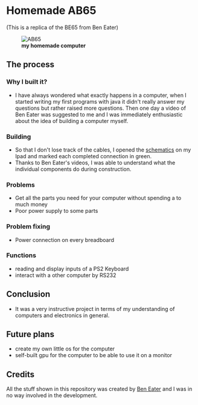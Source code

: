 # Homemade AB65

(This is a replica of the BE65 from Ben Eater)

<figure>
    <img src=""
         alt="AB65">
    <figcaption><b>my homemade computer</b></figcaption>
</figure>

## The process

### Why I built it?

- I have always wondered what exactly happens in a computer, when I started writing my first programs with java it didn't really answer my questions but rather raised more questions. Then one day a video of Ben Eater was suggested to me and I was immediately enthusiastic about the idea of building a computer myself.

### Building

- So that I don't lose track of the cables, I opened the [schematics](https://eater.net/schematics/6502-serial.png) on my Ipad and marked each completed connection in green. 
- Thanks to Ben Eater's videos, I was able to understand what the individual components do during construction.

### Problems

- Get all the parts you need for your computer without spending a to much money
- Poor power supply to some parts

### Problem fixing 

- Power connection on every breadboard

### Functions

- reading and display inputs of a PS2 Keyboard
- interact with a other computer by RS232

## Conclusion

- It was a very instructive project in terms of my understanding of computers and electronics in general. 

## Future plans

- create my own little os for the computer
- self-built gpu for the computer to be able to use it on a monitor

## Credits
All the stuff shown in this repository was created by [Ben Eater](https://www.youtube.com/beneater) and I was in no way involved in the development. 